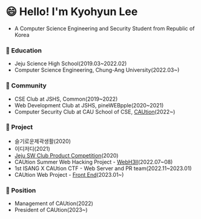 <h1 align="left">😄 Hello! I'm Kyohyun Lee</h1>

- A Computer Science Engineering and Security Student from Republic of Korea

<h3 align="left">📓 Education</h3>

- Jeju Science High School(2019.03~2022.02)
- Computer Science Engineering, Chung-Ang University(2022.03~)

<h3 align="left">🏢 Community</h3>

- CSE Club at JSHS, Common(2019~2022)
- Web Development Club at JSHS, pineWEBpple(2020~2021)
- Computer Security Club at CAU School of CSE, [CAUtion](https://github.com/CAUti0n)(2022~)

<h3 align="left">📁 Project</h3>

- 슬기로운제곽생활(2020)
- 이디저디(2021)
- [Jeju SW Club Product Competition](https://github.com/KoYejune0302/2020faceDetectingThermometer)(2020)
- CAUtion Summer Web Hacking Project - [WebH3ll](https://github.com/WebH3ll)(2022.07~08)
- 1st ISANG X CAUtion CTF - Web Server and PR team(2022.11~2023.01)
- CAUtion Web Project - [Front End](https://github.com/CAUti0n/CAUtion-Web-Front-End)(2023.01~)

<h3 align="left">🚀 Position</h3>

- Management of CAUtion(2022)
- President of CAUtion(2023~)
